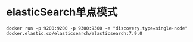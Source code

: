 # elasticSearch单点模式

```text
docker run -p 9200:9200 -p 9300:9300 -e "discovery.type=single-node" docker.elastic.co/elasticsearch/elasticsearch:7.9.0
```



